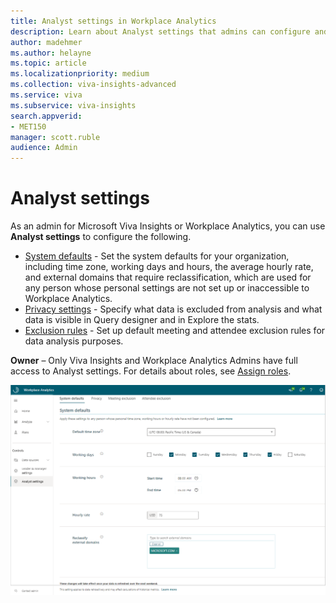 ```yaml
---
title: Analyst settings in Workplace Analytics
description: Learn about Analyst settings that admins can configure and edit in Workplace Analytics for Microsoft Viva Insights
author: madehmer
ms.author: helayne
ms.topic: article
ms.localizationpriority: medium 
ms.collection: viva-insights-advanced 
ms.service: viva 
ms.subservice: viva-insights 
search.appverid: 
- MET150 
manager: scott.ruble
audience: Admin
---
```


# Analyst settings

As an admin for Microsoft Viva Insights or Workplace Analytics, you can use **Analyst settings** to configure the following.

* [System defaults](system-defaults.md) - Set the system defaults for your organization, including time zone, working days and hours, the average hourly rate, and external domains that require reclassification, which are used for any person whose personal settings are not set up or inaccessible to Workplace Analytics.
* [Privacy settings](privacy-settings.md) - Specify what data is excluded from analysis and what data is visible in Query designer and in Explore the stats.
* [Exclusion rules](../tutorials/exclusions-introduction.md) - Set up default meeting and attendee exclusion rules for data analysis purposes.

**Owner** – Only Viva Insights and Workplace Analytics Admins have full access to Analyst settings. For details about roles, see [Assign roles](../setup/assign-roles-to-wpa-admins.md).

![Analyst settings that admins configure](../images/wpa/use/analyst-admin-settings.png)
